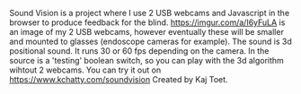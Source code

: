 Sound Vision is a project where I use 2 USB webcams and Javascript in the browser to produce feedback for the blind. 
https://imgur.com/a/I6yFuLA is an image of my 2 USB webcams, however eventually these will be smaller and mounted to glasses (endoscope cameras for example). The sound is 3d positional sound. 
It runs 30 or 60 fps depending on the camera. In the source is a 'testing' boolean switch, so you can play with the 3d algorithm wihtout 2 webcams. 
You can try it out on https://www.kchatty.com/soundvision
Created by Kaj Toet.
